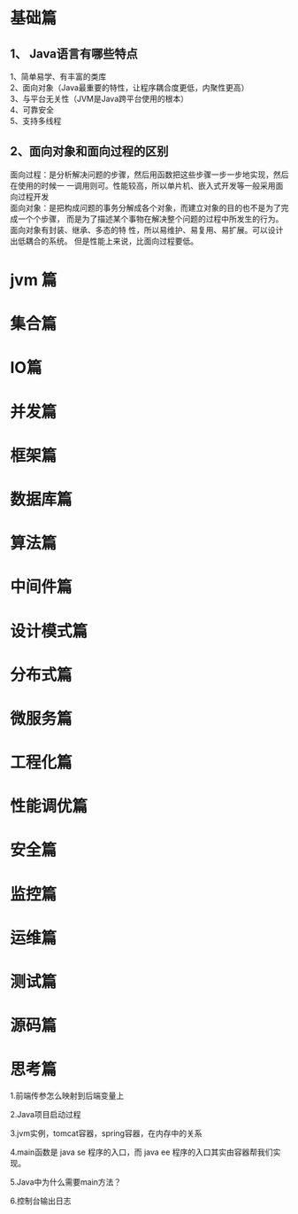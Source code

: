 # 基础篇
## 1、 Java语言有哪些特点
1、简单易学、有丰富的类库 </br>
2、面向对象（Java最重要的特性，让程序耦合度更低，内聚性更高） </br>
3、与平台无关性（JVM是Java跨平台使用的根本） </br>
4、可靠安全 </br>
5、支持多线程 </br>
## 2、面向对象和面向过程的区别
面向过程：是分析解决问题的步骤，然后用函数把这些步骤一步一步地实现，然后在使用的时候一 一调用则可。性能较高，所以单片机、嵌入式开发等一般采用面向过程开发 </br>
面向对象：是把构成问题的事务分解成各个对象，而建立对象的目的也不是为了完成一个个步骤， 而是为了描述某个事物在解决整个问题的过程中所发生的行为。面向对象有封装、继承、多态的特
性，所以易维护、易复用、易扩展。可以设计出低耦合的系统。 但是性能上来说，比面向过程要低。 </br>
# jvm 篇
# 集合篇
# IO篇
# 并发篇
# 框架篇
# 数据库篇
# 算法篇
# 中间件篇
# 设计模式篇
# 分布式篇
# 微服务篇
# 工程化篇
# 性能调优篇
# 安全篇
# 监控篇
# 运维篇
# 测试篇
# 源码篇
# 思考篇
1.前端传参怎么映射到后端变量上

2.Java项目启动过程

3.jvm实例，tomcat容器，spring容器，在内存中的关系

4.main函数是 java se 程序的入口，而 java ee 程序的入口其实由容器帮我们实现。

5.Java中为什么需要main方法？

6.控制台输出日志